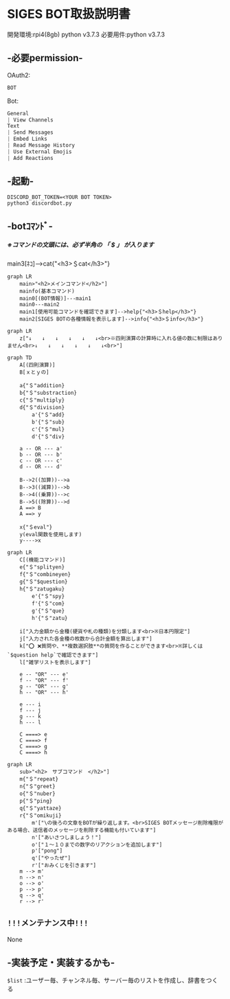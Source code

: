 # SIGES BOT取扱説明書

開発環境:rpi4(8gb) python v3.7.3
必要用件:python v3.7.3

## -必要permission-

OAuth2:

```bash
BOT
```

Bot:

```css
General
| View Channels
Text
| Send Messages
| Embed Links
| Read Message History
| Use External Emojis
| Add Reactions
```

## -起動-

```text
DISCORD_BOT_TOKEN=<YOUR BOT TOKEN>
python3 discordbot.py
```

## -botｺﾏﾝﾄﾞ-

##### ※コマンドの文頭には、必ず半角の 「 $ 」 が入ります

 main3[ﾈｺ]-->cat{"\<h3>＄cat\</h3>"}

```mermaid
graph LR
    main>"<h2>メインコマンド</h2>"]
    mainfo(基本コマンド)
    main0[(BOT情報)]---main1
    main0---main2
    main1[使用可能コマンドを確認できます]-->help{"<h3>＄help</h3>"}
    main2[SIGES BOTの各種情報を表示します]-->info{"<h3>＄info</h3>"}

```

```mermaid
graph LR
    z["↓　　↓　　↓　　↓　　↓　　↓<br>※四則演算の計算時に入れる値の数に制限はありません<br>↓　　↓　　↓　　↓　　↓　　↓<br>"]
```

```mermaid
graph TD
    A[(四則演算)]
    B[ｘとｙの]

    a{"＄"addition}
    b{"＄"substraction}
    c{"＄"multiply}
    d{"＄"division}
        a'{"＄"add}
        b'{"＄"sub}
        c'{"＄"mul}
        d'{"＄"div}

    a -- OR --- a'
    b -- OR --- b'
    c -- OR --- c'
    d -- OR --- d'

    B-->2((加算))-->a
    B-->3((減算))-->b
    B-->4((乗算))-->c
    B-->5((除算))-->d
    A ==> B
    A ==> y

    x{"＄eval"}
    y(eval関数を使用します)
    y---->x
```

```mermaid
graph LR
    C[(機能コマンド)]
    e{"＄"splityen}
    f{"＄"combineyen}
    g{"＄"$question}
    h{"＄"zatugaku}
        e'{"＄"spy}
        f'{"＄"com}
        g'{"＄"que}
        h'{"＄"zatu}

    i["入力金額から金種(硬貨や札の種類)を分類します<br>※日本円限定"]
    j["入力された各金種の枚数から合計金額を算出します"]
    k["⭕ ❌質問や、**複数選択肢**の質問を作ることができます<br>※詳しくは`$question help`で確認できます"]
    l["雑学リストを表示します"]

    e -- "OR" --- e'
    f -- "OR" --- f'
    g -- "OR" --- g'
    h -- "OR" --- h'

    e --- i
    f --- j
    g --- k
    h --- l

    C ====> e
    C ====> f
    C ====> g
    C ====> h
```

```mermaid
graph LR
    sub>"<h2>　サブコマンド　</h2>"]
    m{"＄"repeat}
    n{"＄"greet}
    o{"＄"nuber}
    p{"＄"ping}
    q{"＄"yattaze}
    r{"＄"omikuji}
        m'["\の後ろの文章をBOTが繰り返します。<br>SIGES BOTメッセージ削除権限がある場合、送信者のメッセージを削除する機能も付いています"]
        n'["あいさつしましょう！"]
        o'["１～１０までの数字のリアクションを追加します"]
        p'["pong"]
        q'["やったぜ"]
        r'["おみくじを引きます"]
    m --> m'
    n --> n'
    o --> o'
    p --> p'
    q --> q'
    r --> r'
```

## `!!!メンテナンス中!!!`

None

## -実装予定・実装するかも-

`$list` :ユーザー毎、チャンネル毎、サーバー毎のリストを作成し、辞書をつくる
